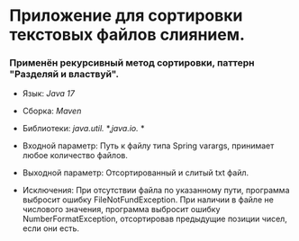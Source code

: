 # Приложение для сортировки текстовых файлов слиянием. 
 
### Применён рекурсивный метод сортировки, паттерн "Разделяй и властвуй".
 
* Язык: *Java 17*
 
* Сборка: *Maven*
 
* Библиотеки: *java.util.* *,*java.io.* *
             
* Входной параметр:
 Путь к файлу типа Spring varargs, принимает любое количество файлов.
 
* Выходной параметр: Отсортированный и слитый txt файл.
 
* Исключения:
 При отсутствии файла по указанному пути, программа выбросит ошибку FileNotFundException.
При наличии в файле не числового значения, программа выбросит ошибку NumberFormatException, отсортировав предыдущие позиции чисел, если они есть. 
